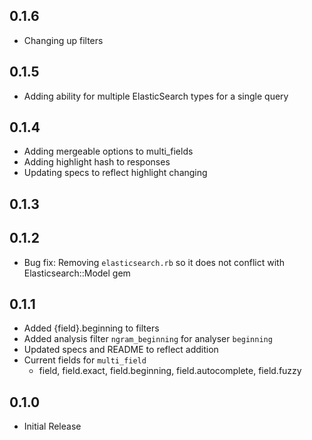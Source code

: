 ## 0.1.6

- Changing up filters

## 0.1.5

- Adding ability for multiple ElasticSearch types for a single query

## 0.1.4

- Adding mergeable options to multi_fields
- Adding highlight hash to responses
- Updating specs to reflect highlight changing

## 0.1.3


## 0.1.2

- Bug fix: Removing `elasticsearch.rb` so it does not conflict with Elasticsearch::Model gem

## 0.1.1

- Added {field}.beginning to filters
- Added analysis filter `ngram_beginning` for analyser `beginning`
- Updated specs and README to reflect addition
- Current fields for `multi_field`
  - field, field.exact, field.beginning, field.autocomplete, field.fuzzy

## 0.1.0

- Initial Release